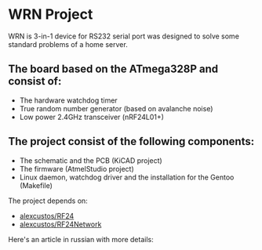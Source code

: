 # WRN Project

WRN is 3-in-1 device for RS232 serial port was designed to solve some standard problems of a home server.

## The board based on the ATmega328P and consist of:

* The hardware watchdog timer
* True random number generator (based on avalanche noise)
* Low power 2.4GHz transceiver (nRF24L01+)

## The project consist of the following components:

* The schematic and the PCB (KiCAD project)
* The firmware (AtmelStudio project)
* Linux daemon, watchdog driver and the installation for the Gentoo (Makefile)

The project depends on:
* [alexcustos/RF24](https://github.com/alexcustos/RF24)
* [alexcustos/RF24Network](https://github.com/alexcustos/RF24Network)

Here's an article in russian with more details: 

